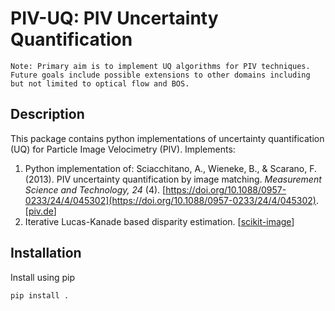 # PIV-UQ: PIV Uncertainty Quantification

`Note: Primary aim is to implement UQ algorithms for PIV techniques. Future goals include possible extensions to other domains including but not limited to optical flow and BOS.`

## Description

This package contains python implementations of uncertainty quantification (UQ) for Particle Image Velocimetry (PIV). Implements:

1. Python implementation of: Sciacchitano, A., Wieneke, B., & Scarano, F. (2013). PIV uncertainty quantification by image matching.
*Measurement Science and Technology, 24* (4). [https://doi.org/10.1088/0957-0233/24/4/045302](https://doi.org/10.1088/0957-0233/24/4/045302). [[piv.de](http://piv.de/uncertainty/)]
2. Iterative Lucas-Kanade based disparity estimation. [[scikit-image](https://scikit-image.org/docs/dev/api/skimage.registration.html#skimage.registration.optical_flow_ilk)]

## Installation

Install using pip

```bash
pip install .
```
